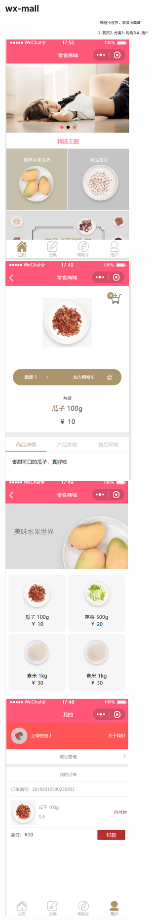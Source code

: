 # wx-mall


                                               微信小程序，零食小商城

                                              1.首页2.分类3.购物车4.用户
![image](https://github.com/jacklove669/wx-mallApp/blob/master/images/QQ%E6%88%AA%E5%9B%BE20191202175557.png)
![image](https://github.com/jacklove669/wx-mallApp/blob/master/images/QQ%E6%88%AA%E5%9B%BE20191202174947.png)
![image](https://github.com/jacklove669/wx-mallApp/blob/master/images/QQ%E6%88%AA%E5%9B%BE20191202174914.png)
![image](https://github.com/jacklove669/wx-mallApp/blob/master/images/QQ%E6%88%AA%E5%9B%BE20191202174901.png)
